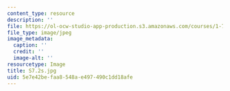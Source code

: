 ```yaml
---
content_type: resource
description: ''
file: https://ol-ocw-studio-app-production.s3.amazonaws.com/courses/1-74-land-water-food-and-climate-fall-2020/5e7e42befaa8548ae497490c1dd18afe_S7.2s.jpg
file_type: image/jpeg
image_metadata:
  caption: ''
  credit: ''
  image-alt: ''
resourcetype: Image
title: S7.2s.jpg
uid: 5e7e42be-faa8-548a-e497-490c1dd18afe
---
```

